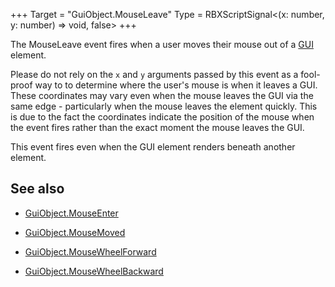 +++
Target = "GuiObject.MouseLeave"
Type = RBXScriptSignal<(x: number, y: number) => void, false>
+++

The MouseLeave event fires when a user moves their mouse out of a [GUI](https://developer.roblox.com/api-reference/class/GuiObject) element.Please do not rely on the `x` and `y` arguments passed by this event as a fool-proof way to to determine where the user's mouse is when it leaves a GUI. These coordinates may vary even when the mouse leaves the GUI via the same edge - particularly when the mouse leaves the element quickly. This is due to the fact the coordinates indicate the position of the mouse when the event fires rather than the exact moment the mouse leaves the GUI.This event fires even when the GUI element renders beneath another element.## See also - [GuiObject.MouseEnter](https://developer.roblox.com/api-reference/event/GuiObject/MouseEnter) - [GuiObject.MouseMoved](https://developer.roblox.com/api-reference/event/GuiObject/MouseMoved) - [GuiObject.MouseWheelForward](https://developer.roblox.com/api-reference/event/GuiObject/MouseWheelForward) - [GuiObject.MouseWheelBackward](https://developer.roblox.com/api-reference/event/GuiObject/MouseWheelBackward)